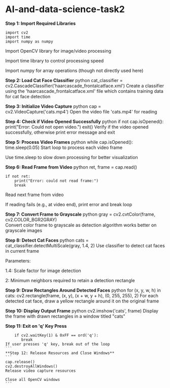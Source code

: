 # AI-and-data-science-task2  


**Step 1: Import Required Libraries** 

```
import cv2 
import time
import numpy as numpy
```
Import OpenCV library for image/video processing

Import time library to control processing speed

Import numpy for array operations (though not directly used here)

**Step 2: Load Cat Face Classifier**
python
cat_classifier = cv2.CascadeClassifier('haarcascade_frontalcatface.xml')
Create a classifier using the 'haarcascade_frontalcatface.xml' file which contains training data for cat face detection

**Step 3: Initialize Video Capture**
python
cap = cv2.VideoCapture('cats.mp4')
Open the video file 'cats.mp4' for reading

**Step 4: Check if Video Opened Successfully**
python
if not cap.isOpened():
    print("Error: Could not open video.")
    exit()
Verify if the video opened successfully, otherwise print error message and exit

**Step 5: Process Video Frames**
python
while cap.isOpened():
    time.sleep(0.05) 
Start loop to process each video frame

Use time.sleep to slow down processing for better visualization

**Step 6: Read Frame from Video**
python
    ret, frame = cap.read()
    
    if not ret:
        print("Error: could not read frame:")
        break 
Read next frame from video

If reading fails (e.g., at video end), print error and break loop

**Step 7: Convert Frame to Grayscale**
python
    gray = cv2.cvtColor(frame, cv2.COLOR_BGR2GRAY)    
Convert color frame to grayscale as detection algorithm works better on grayscale images

**Step 8: Detect Cat Faces**
python
    cats = cat_classifier.detectMultiScale(gray, 1.4, 2)
Use classifier to detect cat faces in current frame

Parameters:

1.4: Scale factor for image detection

2: Minimum neighbors required to retain a detection rectangle

**Step 9: Draw Rectangles Around Detected Faces**
python
    for (x, y, w, h) in cats:
        cv2.rectangle(frame, (x, y), (x + w, y + h), (0, 255, 255), 2)
For each detected cat face, draw a yellow rectangle around it on the original frame

**Step 10: Display Output Frame**
python
    cv2.imshow('cats', frame) 
Display the frame with drawn rectangles in a window titled "cats"

**Step 11: Exit on 'q' Key Press**
````
    if cv2.waitKey(1) & 0xFF == ord('q'):
       break
If user presses 'q' key, break out of the loop
```
**Step 12: Release Resources and Close Windows**
```
cap.release()
cv2.destroyAllWindows()
Release video capture resources

Close all OpenCV windows
```
